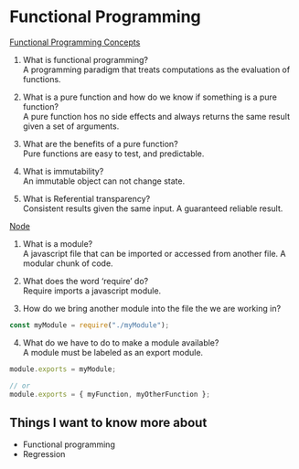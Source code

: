 # Functional Programming

[Functional Programming Concepts](https://medium.com/the-renaissance-developer/concepts-of-functional-programming-in-javascript-6bc84220d2aa)

1. What is functional programming?\
   A programming paradigm that treats computations as the evaluation of functions.

2. What is a pure function and how do we know if something is a pure function?\
   A pure function hos no side effects and always returns the same result given a set of arguments.

3. What are the benefits of a pure function?\
   Pure functions are easy to test, and predictable.

4. What is immutability?\
   An immutable object can not change state.

5. What is Referential transparency?\
   Consistent results given the same input. A guaranteed reliable result.

[Node](https://www.youtube.com/watch?v=xHLd36QoS4k)

1. What is a module?\
   A javascript file that can be imported or accessed from another file. A modular chunk of code.

2. What does the word ‘require’ do?\
   Require imports a javascript module.

3. How do we bring another module into the file the we are working in?

```javascript
const myModule = require("./myModule");
```

4. What do we have to do to make a module available?\
   A module must be labeled as an export module.

```javascript
module.exports = myModule;

// or
module.exports = { myFunction, myOtherFunction };
```

## Things I want to know more about

- Functional programming
- Regression
